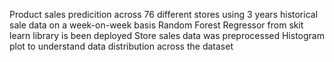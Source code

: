 Product sales predicition across 76 different stores using 3 years historical sale data on a week-on-week basis
Random Forest Regressor from skit learn library is been deployed
Store sales data was preprocessed
Histogram plot to understand data distribution across the dataset
